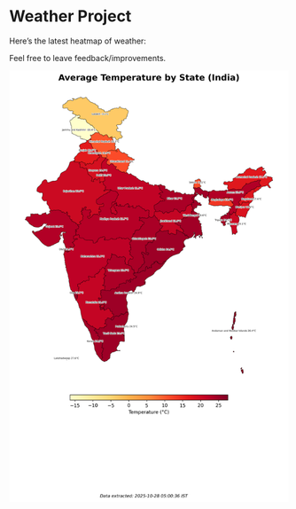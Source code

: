 # Weather Project

Here’s the latest heatmap of weather:

Feel free to leave feedback/improvements.

![India Heatmap](docs/assets/india_heatmap.png?v=00009E)
